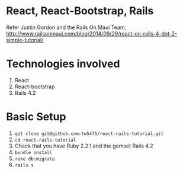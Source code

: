 # React, React-Bootstrap, Rails 

Refer Justin Gordon and the Rails On Maui Team, http://www.railsonmaui.com/blog/2014/09/29/react-on-rails-4-dot-2-simple-tutorial/

# Technologies involved

1. React
2. React-bootstrap
3. Rails 4.2

# Basic Setup
1. `git clone git@github.com:tw5475/react-rails-tutorial.git`
2. `cd react-rails-tutorial`
3. Check that you have Ruby 2.2.1 and the gemset Rails 4.2 
4. `bundle install`
5. `rake db:migrate`
6. `rails s`
